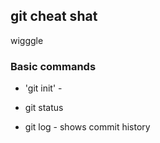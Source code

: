 ## git cheat shat
wigggle
### Basic commands
* 'git init' -
* git status

* git log - shows commit history
